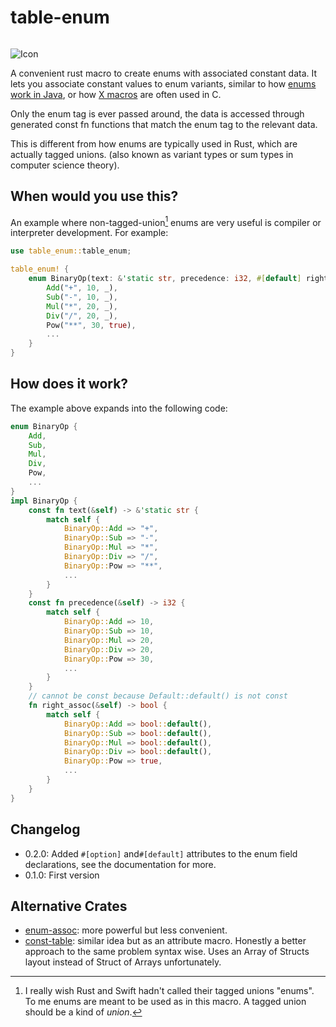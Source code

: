 # table-enum

<p>
  <a href="https://crates.io/crates/table_enum"><img alt="" src="https://img.shields.io/crates/d/table_enum?label=crates.io" /></a>
</p>

![Icon](https://raw.githubusercontent.com/sirwhinesalot/table-enum/main/table-enum-icon.svg)

A convenient rust macro to create enums with associated constant data.
It lets you associate constant values to enum variants, similar to how [enums work in Java](https://docs.oracle.com/javase/tutorial/java/javaOO/enum.html), 
or how [X macros](https://en.wikipedia.org/wiki/X_macro) are often used in C.

Only the enum tag is ever passed around, the data is accessed through generated const fn functions that match the enum
tag to the relevant data.

This is different from how enums are typically used in Rust, which are actually tagged unions.
(also known as variant types or sum types in computer science theory).

## When would you use this?

An example where non-tagged-union[^1] enums are very useful is compiler or interpreter development. For example:

```rust
use table_enum::table_enum;

table_enum! {
    enum BinaryOp(text: &'static str, precedence: i32, #[default] right_assoc: bool) {
        Add("+", 10, _),
        Sub("-", 10, _),
        Mul("*", 20, _),
        Div("/", 20, _),
        Pow("**", 30, true),
        ...
    }
}
```

[^1]: I really wish Rust and Swift hadn't called their tagged unions "enums". To me enums are meant to be used as in 
this macro. A tagged union should be a kind of *union*.

## How does it work?

The example above expands into the following code:

```rust
enum BinaryOp {
    Add,
    Sub,
    Mul,
    Div,
    Pow,
    ...
}
impl BinaryOp {
    const fn text(&self) -> &'static str {
        match self {
            BinaryOp::Add => "+",
            BinaryOp::Sub => "-",
            BinaryOp::Mul => "*",
            BinaryOp::Div => "/",
            BinaryOp::Pow => "**",
            ...
        }
    }
    const fn precedence(&self) -> i32 {
        match self {
            BinaryOp::Add => 10,
            BinaryOp::Sub => 10,
            BinaryOp::Mul => 20,
            BinaryOp::Div => 20,
            BinaryOp::Pow => 30,
            ...
        }
    }
    // cannot be const because Default::default() is not const
    fn right_assoc(&self) -> bool {
        match self {
            BinaryOp::Add => bool::default(),
            BinaryOp::Sub => bool::default(),
            BinaryOp::Mul => bool::default(),
            BinaryOp::Div => bool::default(),
            BinaryOp::Pow => true,
            ...
        }
    }
}
```

## Changelog

- 0.2.0: Added `#[option]` and`#[default]` attributes to the enum field declarations, see the documentation for more.
- 0.1.0: First version

## Alternative Crates

- [enum-assoc](https://crates.io/crates/enum-assoc): more powerful but less convenient.
- [const-table](https://crates.io/crates/const-table): similar idea but as an attribute macro. Honestly a better approach to the same problem syntax wise. Uses an Array of Structs layout instead of Struct of Arrays unfortunately.
